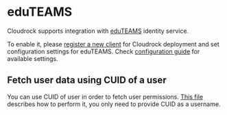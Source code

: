 # eduTEAMS

Cloudrock supports integration with [eduTEAMS](http://keycloak.org/) identity service.

To enable it, please [register a new client](https://wiki.geant.org/display/eduTEAMS/Registering+services+on+the+eduTEAMS+Service)
for Cloudrock deployment and set configuration settings for eduTEAMS.
Check [configuration guide](../metal-configuration/configuration-guide.md) for available settings.

## Fetch user data using CUID of a user

You can use CUID of user in order to fetch user permissions. [This file](../../integrator-guide/APIs/permissions.md) describes how to perform it, you only need to provide CUID as a username.
